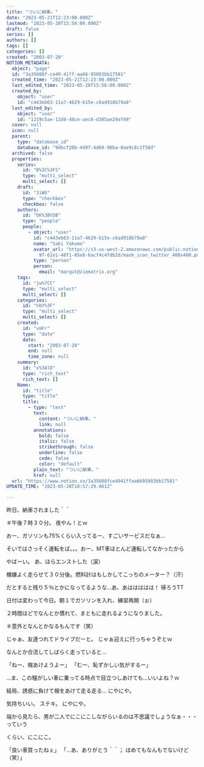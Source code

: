 ```yaml
---
title: "ついに納車。"
date: "2023-05-21T12:23:00.000Z"
lastmod: "2023-05-28T15:56:00.000Z"
draft: false
series: []
authors: []
tags: []
categories: []
created: "2003-07-20"
NOTION_METADATA:
  object: "page"
  id: "3a35608f-ce49-41ff-aa66-95083bb17581"
  created_time: "2023-05-21T12:23:00.000Z"
  last_edited_time: "2023-05-28T15:56:00.000Z"
  created_by:
    object: "user"
    id: "c443eb63-11a7-4629-b15e-c6ad918b79a0"
  last_edited_by:
    object: "user"
    id: "1219c5ae-11d8-48ce-aec6-d385ae29af49"
  cover: null
  icon: null
  parent:
    type: "database_id"
    database_id: "9dbcf20b-4d97-4d69-98ba-8ae9c8c1f58d"
  archived: false
  properties:
    series:
      id: "B%3C%3FS"
      type: "multi_select"
      multi_select: []
    draft:
      id: "JiWU"
      type: "checkbox"
      checkbox: false
    authors:
      id: "bK%3B%5B"
      type: "people"
      people:
        - object: "user"
          id: "c443eb63-11a7-4629-b15e-c6ad918b79a0"
          name: "Saki Yakumo"
          avatar_url: "https://s3-us-west-2.amazonaws.com/public.notion-static.com/3ad1c4\
            97-61e1-48f1-85e8-6acf4c4fdb2d/maoh_icon_twitter_400x400.png"
          type: "person"
          person:
            email: "marqut@ziomatrix.org"
    tags:
      id: "jw%7CC"
      type: "multi_select"
      multi_select: []
    categories:
      id: "nbY%3F"
      type: "multi_select"
      multi_select: []
    created:
      id: "vmFr"
      type: "date"
      date:
        start: "2003-07-20"
        end: null
        time_zone: null
    summary:
      id: "x%3AlD"
      type: "rich_text"
      rich_text: []
    Name:
      id: "title"
      type: "title"
      title:
        - type: "text"
          text:
            content: "ついに納車。"
            link: null
          annotations:
            bold: false
            italic: false
            strikethrough: false
            underline: false
            code: false
            color: "default"
          plain_text: "ついに納車。"
          href: null
  url: "https://www.notion.so/3a35608fce4941ffaa6695083bb17581"
UPDATE_TIME: "2023-05-28T18:57:29.061Z"

---
```

<link rel="stylesheet" href="https://cdn.jsdelivr.net/npm/katex@0.16.2/dist/katex.min.css" integrity="sha384-bYdxxUwYipFNohQlHt0bjN/LCpueqWz13HufFEV1SUatKs1cm4L6fFgCi1jT643X" crossorigin="anonymous">


昨日、納車されました＾＾


＃午後７時３０分。 夜やん！とｗ


おー、ガソリンも75%くらい入ってるー、すごいサービスだなぁ…


そいではさっそく運転をば。。。おー、MT車ほとんど運転してなかったから


やばーい。 あ、ほらエンストした（涙）


機嫌よく走らせて３０分後。燃料計はもしかしてこっちのメーター？（汗）


だとすると残り５％とかになってるような…あ、あははははは！ 帰ろうTT


日付は変わって今日。朝１でガソリンを入れ、練習再開（ぉ）


２時間ほどでなんとか慣れて、まともに走れるようになりました。


＃意外となんとかなるもんです（笑）


じゃぁ、友達つれてドライブだーと。 じゃぁ迎えに行っちゃうぞとｗ


なんとか合流してしばらく走っていると…


「ねー、幌あけようよー」 「むー、恥ずかしい気がするー」


…ま、この騒がしい車に乗ってる時点で目立つしあけても…いいよね？ｗ


結局、誘惑に負けて幌をあけて走る走る… にやにや。


気持ちいい。 ステキ。 にやにや。


端から見たら、男が二人でにこにこしながらいるのは不思議でしょうなぁ・・・っていう


くらい、にこにこ。


「良い車買ったねぇ」 「…あ、ありがとう＾＾； ほめてもなんもでないけど（笑）」


